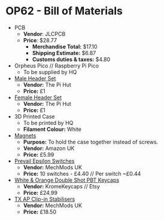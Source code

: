 # OP62 - Bill of Materials
- PCB
    - **Vendor**: JLCPCB
    - **Price**: $28.77
        - **Merchandise Total:** $17.10
        - **Shipping Estimate:** $6.87
        - **Customs duties & taxes:** $4.80
- Orpheus Pico // Raspberry Pi Pico
    - To be supplied by HQ
- [Male Header Set](https://thepihut.com/products/male-headers-for-raspberry-pi-pico)
    - **Vendor:** The Pi Hut
    - **Price:** £1
- [Female Header Set](https://thepihut.com/products/female-header-set-for-raspberry-pi-pico)
    - **Vendor:** The Pi Hut
    - **Price:** £1
- 3D Printed Case
    - To be printed by HQ
    - **Filament Colour:** White
- [Magnets](https://amzn.eu/d/0Vj31Tx)
    - **Purpose:** To hold the case together instead of screws.
    - **Vendor:** Amazon UK
    - **Price:** £5.99
- [Prevail Epsilon Switches](https://www.mechmods.co.uk/products/prevail-epsilon-switches)
    - **Vendor:** MechMods UK
    - **Price:** 10 switches - £4.40 // Per switch ~£0.44 
- [White & Orange Double Shot PBT Keycaps](https://www.etsy.com/uk/listing/1345560507/isoansi-white-orange-double-shot-pbt?variation0=3017525970&variation1=3017525968)
    - **Vendor:** KromeKeycaps // Etsy
    - **Price:** £24.99
- [TX AP Clip-in Stabilisers](https://www.mechmods.co.uk/products/tx-ap-clip-in-stabilisers?variant=44091474477279)
    - **Vendor:** MechMods UK
    - **Price:** £18.50